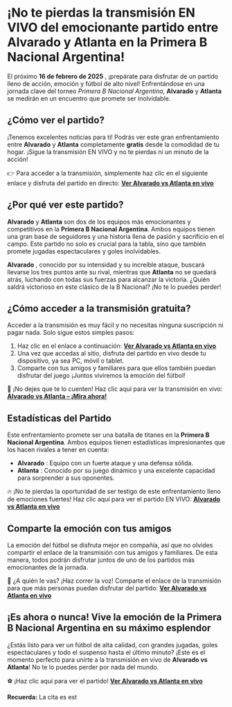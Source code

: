 # ¡No te pierdas la transmisión EN VIVO del emocionante partido entre Alvarado y Atlanta en la Primera B Nacional Argentina!

El próximo **16 de febrero de 2025** , ¡prepárate para disfrutar de un partido lleno de acción, emoción y fútbol de alto nivel! Enfrentándose en una jornada clave del torneo _Primera B Nacional Argentina_, **Alvarado** y **Atlanta** se medirán en un encuentro que promete ser inolvidable.

## ¿Cómo ver el partido?

¡Tenemos excelentes noticias para ti! Podrás ver este gran enfrentamiento entre **Alvarado** y **Atlanta** completamente **gratis** desde la comodidad de tu hogar. ¡Sigue la transmisión EN VIVO y no te pierdas ni un minuto de la acción!

👉 Para acceder a la transmisión, simplemente haz clic en el siguiente enlace y disfruta del partido en directo: [**Ver Alvarado vs Atlanta en vivo**](https://tinyurl.com/livestreamfreeo?st=Alvarado+vs+Atlanta&si=ghc)

## ¿Por qué ver este partido?

**Alvarado** y **Atlanta** son dos de los equipos más emocionantes y competitivos en la **Primera B Nacional Argentina**. Ambos equipos tienen una gran base de seguidores y una historia llena de pasión y sacrificio en el campo. Este partido no solo es crucial para la tabla, sino que también promete jugadas espectaculares y goles inolvidables.

**Alvarado** , conocido por su intensidad y su increíble ataque, buscará llevarse los tres puntos ante su rival, mientras que **Atlanta** no se quedará atrás, luchando con todas sus fuerzas para alcanzar la victoria. ¿Quién saldrá victorioso en este clásico de la B Nacional? ¡No te lo puedes perder!

## ¿Cómo acceder a la transmisión gratuita?

Acceder a la transmisión es muy fácil y no necesitas ninguna suscripción ni pagar nada. Solo sigue estos simples pasos:

1. Haz clic en el enlace a continuación: [**Ver Alvarado vs Atlanta en vivo**](https://tinyurl.com/livestreamfreeo?st=Alvarado+vs+Atlanta&si=ghc)
2. Una vez que accedas al sitio, disfruta del partido en vivo desde tu dispositivo, ya sea PC, móvil o tablet.
3. Comparte con tus amigos y familiares para que ellos también puedan disfrutar del juego ¡Juntos viviremos la emoción del fútbol!

🔴 ¡No dejes que te lo cuenten! Haz clic aquí para ver la transmisión en vivo: [**Alvarado vs Atlanta – ¡Mira ahora!**](https://tinyurl.com/livestreamfreeo?st=Alvarado+vs+Atlanta&si=ghc)

## Estadísticas del Partido

Este enfrentamiento promete ser una batalla de titanes en la **Primera B Nacional Argentina**. Ambos equipos tienen estadísticas impresionantes que los hacen rivales a tener en cuenta:

- **Alvarado** : Equipo con un fuerte ataque y una defensa sólida.
- **Atlanta** : Conocido por su juego dinámico y una excelente capacidad para sorprender a sus oponentes.

🔥 ¡No te pierdas la oportunidad de ser testigo de este enfrentamiento lleno de emociones fuertes! Haz clic aquí para ver el partido EN VIVO: [**Alvarado vs Atlanta en vivo**](https://tinyurl.com/livestreamfreeo?st=Alvarado+vs+Atlanta&si=ghc)

## Comparte la emoción con tus amigos

La emoción del fútbol se disfruta mejor en compañía, así que no olvides compartir el enlace de la transmisión con tus amigos y familiares. De esta manera, todos podrán disfrutar juntos de uno de los partidos más emocionantes de la jornada.

💬 ¿A quién le vas? ¡Haz correr la voz! Comparte el enlace de la transmisión para que más personas puedan disfrutar del partido: [**Ver Alvarado vs Atlanta en vivo**](https://tinyurl.com/livestreamfreeo?st=Alvarado+vs+Atlanta&si=ghc)

## ¡Es ahora o nunca! Vive la emoción de la **Primera B Nacional Argentina** en su máximo esplendor

¿Estás listo para ver un fútbol de alta calidad, con grandes jugadas, goles espectaculares y todo el suspenso hasta el último minuto? ¡Este es el momento perfecto para unirte a la transmisión en vivo de **Alvarado vs Atlanta**! No te lo puedes perder por nada del mundo.

⚽ ¡Haz clic aquí para ver el partido! [**Ver Alvarado vs Atlanta en vivo**](https://tinyurl.com/livestreamfreeo?st=Alvarado+vs+Atlanta&si=ghc)

**Recuerda:** La cita es est
